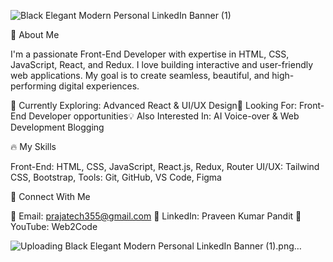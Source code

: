 ![Black Elegant Modern Personal LinkedIn Banner (1)](https://github.com/user-attachments/assets/881608c6-fbee-41ff-b268-d8b2b7e8c03b)

🚀 About Me

I'm a passionate Front-End Developer with expertise in HTML, CSS, JavaScript, React, and Redux. I love building interactive and user-friendly web applications. My goal is to create seamless, beautiful, and high-performing digital experiences.

🎯 Currently Exploring: Advanced React & UI/UX Design📌 Looking For: Front-End Developer opportunities💡 Also Interested In: AI Voice-over & Web Development Blogging

🔥 My Skills

Front-End: HTML, CSS, JavaScript, React.js, Redux, Router
UI/UX: Tailwind CSS, Bootstrap, 
Tools: Git, GitHub, VS Code, Figma

📢 Connect With Me

📧 Email: prajatech355@gmail.com
🔗 LinkedIn: Praveen Kumar Pandit
🎥 YouTube: Web2Code

![Uploading Black Elegant Modern Personal LinkedIn Banner (1).png…]()
